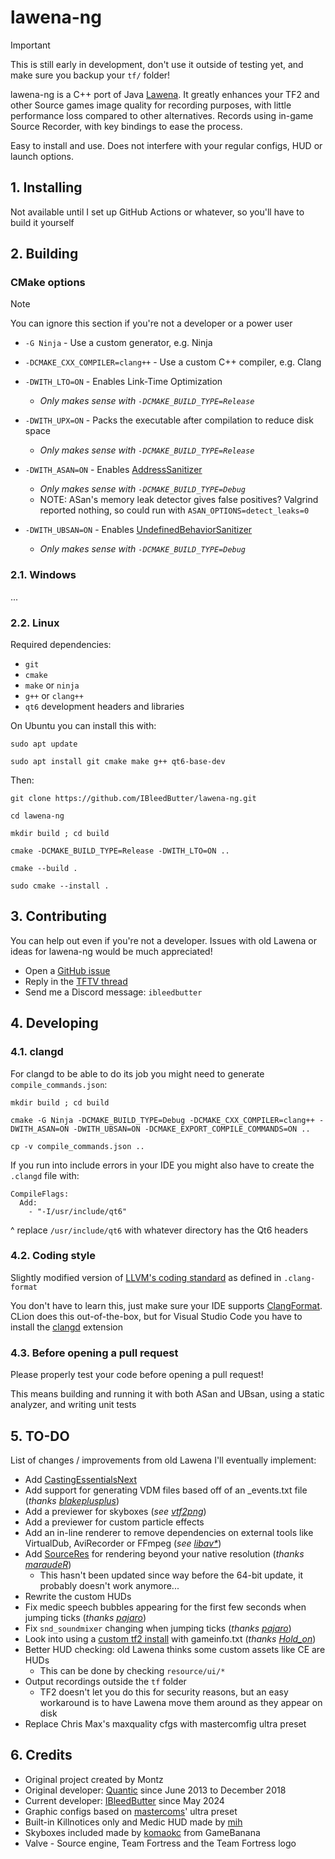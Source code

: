 # lawena-ng

> [!IMPORTANT]  
> This is still early in development, don't use it outside of testing yet, and make sure you backup your `tf/` folder!

lawena-ng is a C++ port of Java [Lawena](https://github.com/quanticc/lawena-recording-tool). It greatly enhances your TF2 and other Source games image quality for recording purposes, with little performance loss compared to other alternatives. Records using in-game Source Recorder, with key bindings to ease the process.

Easy to install and use. Does not interfere with your regular configs, HUD or launch options.

## 1. Installing

Not available until I set up GitHub Actions or whatever, so you'll have to build it yourself

## 2. Building

### CMake options

> [!NOTE]  
> You can ignore this section if you're not a developer or a power user

- `-G Ninja` - Use a custom generator, e.g. Ninja

- `-DCMAKE_CXX_COMPILER=clang++` - Use a custom C++ compiler, e.g. Clang

- `-DWITH_LTO=ON` - Enables Link-Time Optimization
    - *Only makes sense with `-DCMAKE_BUILD_TYPE=Release`*

- `-DWITH_UPX=ON` - Packs the executable after compilation to reduce disk space
    - *Only makes sense with `-DCMAKE_BUILD_TYPE=Release`*

- `-DWITH_ASAN=ON` - Enables [AddressSanitizer](https://clang.llvm.org/docs/AddressSanitizer.html)
    - *Only makes sense with `-DCMAKE_BUILD_TYPE=Debug`*
    - NOTE: ASan's memory leak detector gives false positives? Valgrind reported nothing, so could run with `ASAN_OPTIONS=detect_leaks=0`

- `-DWITH_UBSAN=ON` - Enables [UndefinedBehaviorSanitizer](https://clang.llvm.org/docs/UndefinedBehaviorSanitizer.html)
    - *Only makes sense with `-DCMAKE_BUILD_TYPE=Debug`*


### 2.1. Windows

...

### 2.2. Linux

Required dependencies:

- `git`
- `cmake`
- `make` or `ninja`
- `g++` or `clang++`
- `qt6` development headers and libraries

On Ubuntu you can install this with:

```Shell
sudo apt update

sudo apt install git cmake make g++ qt6-base-dev
```

Then:

```Shell
git clone https://github.com/IBleedButter/lawena-ng.git

cd lawena-ng

mkdir build ; cd build

cmake -DCMAKE_BUILD_TYPE=Release -DWITH_LTO=ON ..

cmake --build .

sudo cmake --install .
```

## 3. Contributing

You can help out even if you're not a developer. Issues with old Lawena or ideas for lawena-ng would be much appreciated!

- Open a [GitHub issue](https://github.com/IBleedButter/lawena-ng/issues/new)
- Reply in the [TFTV thread](https://www.teamfortress.tv/64527/lawena-2-0)
- Send me a Discord message: `ibleedbutter`

## 4. Developing

### 4.1. clangd

For clangd to be able to do its job you might need to generate `compile_commands.json`:

```Shell
mkdir build ; cd build

cmake -G Ninja -DCMAKE_BUILD_TYPE=Debug -DCMAKE_CXX_COMPILER=clang++ -DWITH_ASAN=ON -DWITH_UBSAN=ON -DCMAKE_EXPORT_COMPILE_COMMANDS=ON ..

cp -v compile_commands.json ..
```

If you run into include errors in your IDE you might also have to create the `.clangd` file with:

```Text
CompileFlags:
  Add:
    - "-I/usr/include/qt6"
```

^ replace `/usr/include/qt6` with whatever directory has the Qt6 headers

### 4.2. Coding style

Slightly modified version of [LLVM's coding standard](https://llvm.org/docs/CodingStandards.html) as defined in `.clang-format`

You don't have to learn this, just make sure your IDE supports [ClangFormat](https://clang.llvm.org/docs/ClangFormat.html). CLion does this out-of-the-box, but for Visual Studio Code you have to install the [clangd](https://marketplace.visualstudio.com/items?itemName=llvm-vs-code-extensions.vscode-clangd) extension

### 4.3. Before opening a pull request

Please properly test your code before opening a pull request!

This means building and running it with both ASan and UBsan, using a static analyzer, and writing unit tests

## 5. TO-DO

List of changes / improvements from old Lawena I'll eventually implement:

- Add [CastingEssentialsNext](https://github.com/drunderscore/CastingEssentialsNext)
- Add support for generating VDM files based off of an _events.txt file (*thanks [blakeplusplus](https://www.teamfortress.tv/user/blakeplusplus)*)
- Add a previewer for skyboxes (*see [vtf2png](https://github.com/eXeC64/vtf2png)*)
- Add a previewer for custom particle effects
- Add an in-line renderer to remove dependencies on external tools like VirtualDub, AviRecorder or FFmpeg (*see [libav*](https://trac.ffmpeg.org/wiki/Using%20libav*)*)
- Add [SourceRes](https://github.com/MattMcNam/source-res) for rendering beyond your native resolution (*thanks [maraudeR](https://www.teamfortress.tv/user/maraudeR)*)
    - This hasn't been updated since way before the 64-bit update, it probably doesn't work anymore...
- Rewrite the custom HUDs
- Fix medic speech bubbles appearing for the first few seconds when jumping ticks (*thanks [pajaro](https://www.teamfortress.tv/user/pajaro)*)
- Fix `snd_soundmixer` changing when jumping ticks (*thanks [pajaro](https://www.teamfortress.tv/user/pajaro)*)
- Look into using a [custom tf2 install](https://www.youtube.com/watch?v=lH4scK3uB_s) with gameinfo.txt (*thanks [Hold_on](https://www.teamfortress.tv/user/Hold_on)*)
- Better HUD checking: old Lawena thinks some custom assets like CE are HUDs
    - This can be done by checking `resource/ui/*`
- Output recordings outside the `tf` folder
    - TF2 doesn't let you do this for security reasons, but an easy workaround is to have Lawena move them around as they appear on disk
- Replace Chris Max's maxquality cfgs with mastercomfig ultra preset

## 6. Credits

- Original project created by Montz
- Original developer: [Quantic](https://steamcommunity.com/profiles/76561198012092861) since June 2013 to December 2018
- Current developer: [IBleedButter](https://steamcommunity.com/profiles/76561198130814770) since May 2024
- Graphic configs based on [mastercoms](https://docs.comfig.app/latest/support_me/)' ultra preset
- Built-in Killnotices only and Medic HUD made by [mih](https://github.com/parinpu/recordinghuds)
- Skyboxes included made by [komaokc](https://gamebanana.com/members/289553) from GameBanana
- Valve - Source engine, Team Fortress and the Team Fortress logo